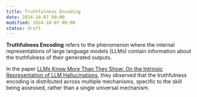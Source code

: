 ```yaml
---
title: Truthfulness Encoding
date: 2024-10-07 00:00
modified: 2024-10-07 00:00
status: draft
---
```


**Truthfulness Encoding** refers to the phenomenon where the internal representations of large language models (LLMs) contain information about the truthfulness of their generated outputs.

In the paper [LLMs Know More Than They Show: On the Intrinsic Representation of LLM Hallucinations](../reference/papers/llms-know-more-than-they-show-on-the-intrinsic-representation-of-llm-hallucinations.md), they observed that the truthfulness encoding is distributed across multiple mechanisms, specific to the skill being assessed, rather than a single universal mechanism.
